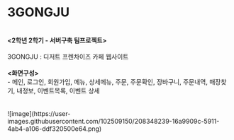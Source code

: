 # 3GONGJU
<br>
<b><2학년 2학기 - 서버구축 팀프로젝트></b><br>
<br>
3GONGJU : 디저트 프렌차이즈 카페 웹사이트<br>
<br>
<b><화면구성></b></br>
- 메인, 로그인, 회원가입, 메뉴, 상세메뉴, 주문, 주문확인, 장바구니, 주문내역, 매장찾기, 내정보, 이벤트목록, 이벤트 상세<br>
<br>
<b><DB 설계></b><br>
![image](https://user-images.githubusercontent.com/102509150/208348239-16a9909c-5911-4ab4-a106-ddf320500e64.png)

<br>

